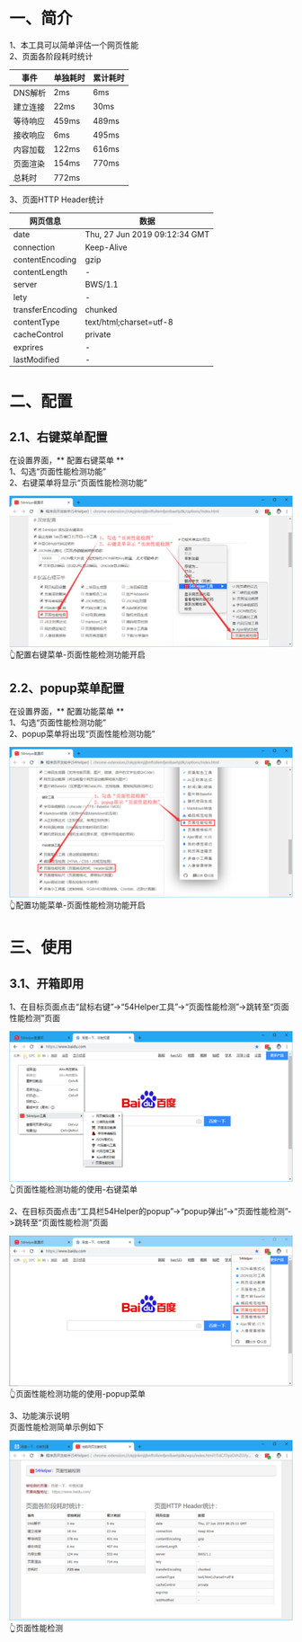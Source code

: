 # 一、简介
1、本工具可以简单评估一个网页性能  
2、页面各阶段耗时统计  

事件 | 单独耗时 | 累计耗时
---|---|---
DNS解析 | 2ms | 6ms
建立连接 | 22ms | 30ms
等待响应 | 459ms | 489ms
接收响应 | 6ms | 495ms
内容加载 | 122ms | 616ms
页面渲染 | 154ms | 770ms
总耗时 | 772ms  | 

3、页面HTTP Header统计

网页信息 | 数据
---|---
date | Thu, 27 Jun 2019 09:12:34 GMT
connection | Keep-Alive
contentEncoding | gzip
contentLength | -
server | BWS/1.1
lety | -
transferEncoding | chunked
contentType | text/html;charset=utf-8
cacheControl | private
exprires | -
lastModified | -

# 二、配置
## 2.1、右键菜单配置
在设置界面，** 配置右键菜单 **  
1、勾选“页面性能检测功能”  
2、右键菜单将显示“页面性能检测功能”  

![配置右键菜单-页面性能检测功能开启](../img/wpo-1.png)
👆配置右键菜单-页面性能检测功能开启

## 2.2、popup菜单配置
在设置界面，** 配置功能菜单 **  
1、勾选“页面性能检测功能”  
2、popup菜单将出现“页面性能检测功能”  

![配置功能菜单-页面性能检测功能开启](../img/wpo-2.png)
👆配置功能菜单-页面性能检测功能开启

# 三、使用
## 3.1、开箱即用
1、在目标页面点击“鼠标右键”->“54Helper工具”->“页面性能检测”->跳转至“页面性能检测”页面  

![页面性能检测功能的使用-右键菜单](../img/wpo-3.png)
👆页面性能检测功能的使用-右键菜单

2、在目标页面点击“工具栏54Helper的popup”->“popup弹出”->“页面性能检测”->跳转至“页面性能检测”页面  

![页面性能检测功能的使用-popup菜单](../img/wpo-4.png)
👆页面性能检测功能的使用-popup菜单

3、功能演示说明  
页面性能检测简单示例如下  

![页面性能检测](../img/wpo-5.png)
👆页面性能检测

